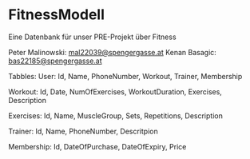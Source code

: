 # FitnessModell
Eine Datenbank für unser PRE-Projekt über Fitness

Peter Malinowski: mal22039@spengergasse.at
Kenan Basagic: bas22185@spengergasse.at


Tabbles:
User:
    Id, Name, PhoneNumber, Workout, Trainer, Membership 

Workout:
    Id, Date, NumOfExercises, WorkoutDuration, Exercises, Description

Exercises:
    Id, Name, MuscleGroup, Sets, Repetitions, Description

Trainer:
    Id, Name, PhoneNumber, Descritpion

Membership:
  Id, DateOfPurchase, DateOfExpiry, Price
